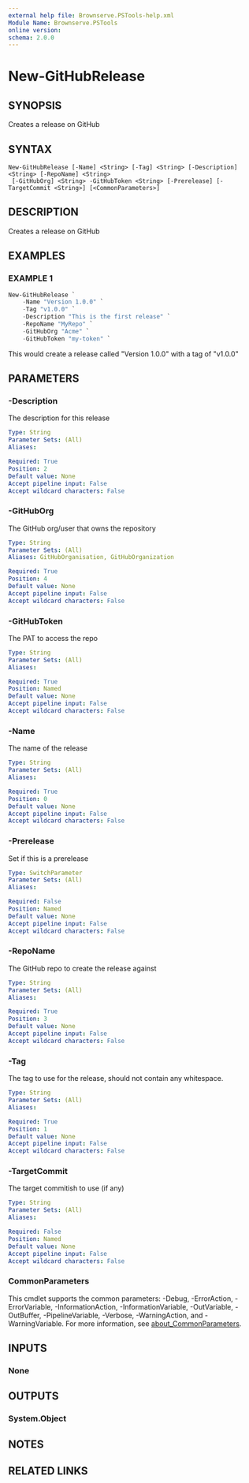 ```yaml
---
external help file: Brownserve.PSTools-help.xml
Module Name: Brownserve.PSTools
online version:
schema: 2.0.0
---
```


# New-GitHubRelease

## SYNOPSIS
Creates a release on GitHub

## SYNTAX

```
New-GitHubRelease [-Name] <String> [-Tag] <String> [-Description] <String> [-RepoName] <String>
 [-GitHubOrg] <String> -GitHubToken <String> [-Prerelease] [-TargetCommit <String>] [<CommonParameters>]
```

## DESCRIPTION
Creates a release on GitHub

## EXAMPLES

### EXAMPLE 1
```powershell
New-GitHubRelease `
    -Name "Version 1.0.0" `
    -Tag "v1.0.0" `
    -Description "This is the first release" `
    -RepoName "MyRepo" `
    -GitHubOrg "Acme" `
    -GitHubToken "my-token" `
```

This would create a release called "Version 1.0.0" with a tag of "v1.0.0"

## PARAMETERS

### -Description
The description for this release

```yaml
Type: String
Parameter Sets: (All)
Aliases:

Required: True
Position: 2
Default value: None
Accept pipeline input: False
Accept wildcard characters: False
```

### -GitHubOrg
The GitHub org/user that owns the repository

```yaml
Type: String
Parameter Sets: (All)
Aliases: GitHubOrganisation, GitHubOrganization

Required: True
Position: 4
Default value: None
Accept pipeline input: False
Accept wildcard characters: False
```

### -GitHubToken
The PAT to access the repo

```yaml
Type: String
Parameter Sets: (All)
Aliases:

Required: True
Position: Named
Default value: None
Accept pipeline input: False
Accept wildcard characters: False
```

### -Name
The name of the release

```yaml
Type: String
Parameter Sets: (All)
Aliases:

Required: True
Position: 0
Default value: None
Accept pipeline input: False
Accept wildcard characters: False
```

### -Prerelease
Set if this is a prerelease

```yaml
Type: SwitchParameter
Parameter Sets: (All)
Aliases:

Required: False
Position: Named
Default value: None
Accept pipeline input: False
Accept wildcard characters: False
```

### -RepoName
The GitHub repo to create the release against

```yaml
Type: String
Parameter Sets: (All)
Aliases:

Required: True
Position: 3
Default value: None
Accept pipeline input: False
Accept wildcard characters: False
```

### -Tag
The tag to use for the release, should not contain any whitespace.

```yaml
Type: String
Parameter Sets: (All)
Aliases:

Required: True
Position: 1
Default value: None
Accept pipeline input: False
Accept wildcard characters: False
```

### -TargetCommit
The target commitish to use (if any)

```yaml
Type: String
Parameter Sets: (All)
Aliases:

Required: False
Position: Named
Default value: None
Accept pipeline input: False
Accept wildcard characters: False
```

### CommonParameters
This cmdlet supports the common parameters: -Debug, -ErrorAction, -ErrorVariable, -InformationAction, -InformationVariable, -OutVariable, -OutBuffer, -PipelineVariable, -Verbose, -WarningAction, and -WarningVariable. For more information, see [about_CommonParameters](http://go.microsoft.com/fwlink/?LinkID=113216).

## INPUTS

### None
## OUTPUTS

### System.Object
## NOTES

## RELATED LINKS
